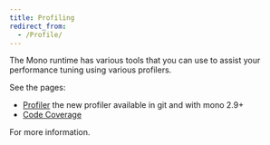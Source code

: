 ```yaml
---
title: Profiling
redirect_from:
  - /Profile/
---
```


The Mono runtime has various tools that you can use to assist your performance tuning using various profilers.

See the pages:

-   [Profiler](/docs/debug+profile/profile/profiler/) the new profiler available in git and with mono 2.9+
-   [Code Coverage](/docs/debug+profile/profile/code-coverage/)

For more information.
